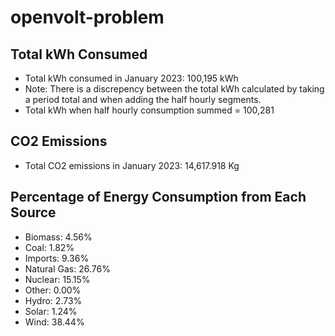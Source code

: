 # openvolt-problem


## Total kWh Consumed

- Total kWh consumed in January 2023: 100,195 kWh
- Note: There is a discrepency between the total kWh calculated by taking a period total and when adding the half hourly segments.
- Total kWh when half hourly consumption summed = 100,281

## CO2 Emissions

- Total CO2 emissions in January 2023: 14,617.918 Kg

## Percentage of Energy Consumption from Each Source

- Biomass: 4.56%
- Coal: 1.82%
- Imports: 9.36%
- Natural Gas: 26.76%
- Nuclear: 15.15%
- Other: 0.00%
- Hydro: 2.73%
- Solar: 1.24%
- Wind: 38.44%
